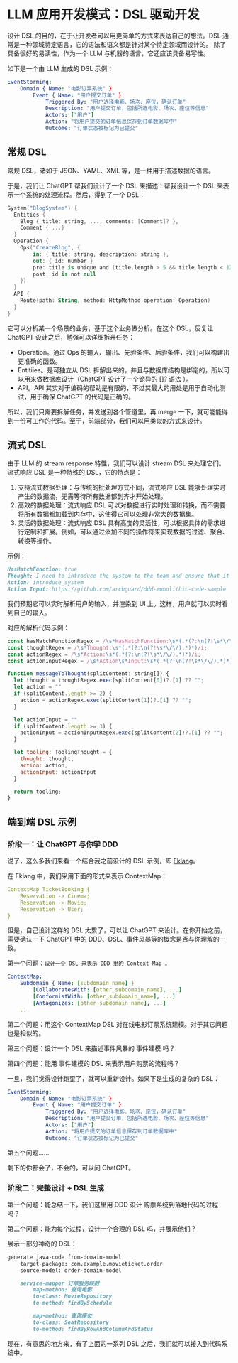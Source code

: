 # LLM 应用开发模式：DSL 驱动开发

设计 DSL 的目的，在于让开发者可以用更简单的方式来表达自己的想法。DSL 通常是一种领域特定语言，它的语法和语义都是针对某个特定领域而设计的。
除了具备很好的易读性，作为一个 LLM 与机器的语言，它还应该具备易写性。

如下是一个由 LLM 生成的 DSL 示例：

```yml
EventStorming:
    Domain { Name: "电影订票系统" }
        Event { Name: "用户提交订单" }
            Triggered By: "用户选择电影、场次、座位，确认订单"
            Description: "用户提交订单，包括所选电影、场次、座位等信息"
            Actors: ["用户"]
            Action: "将用户提交的订单信息保存到订单数据库中"
            Outcome: "订单状态被标记为已提交"
```

## 常规 DSL

常规 DSL，诸如于 JSON、YAML、XML 等，是一种用于描述数据的语言。

于是，我们让 ChatGPT 帮我们设计了一个 DSL 来描述：帮我设计一个 DSL 来表示一个系统的处理流程。然后，得到了一个 DSL：

```kotlin
System("BlogSystem") {
  Entities {
    Blog { title: string, ..., comments: [Comment]? },
    Comment { ...}
  }
  Operation {
    Ops("CreateBlog", {
        in: { title: string, description: string },
        out: { id: number }
        pre: title is unique and (title.length > 5 && title.length < 120)
        post: id is not null
    })
  }
  API {
    Route(path: String, method: HttpMethod operation: Operation)
  }
}
```

它可以分析某一个场景的业务，基于这个业务做分析。在这个 DSL，反复让 ChatGPT 设计之后，勉强可以详细拆开任务：

- Operation。通过 Ops 的输入、输出、先验条件、后验条件，我们可以构建出更准确的函数。
- Entitiies。是可独立从 DSL 拆解出来的，并且与数据库结构是绑定的，所以可以用来做数据库设计（ChatGPT 设计了一个诡异的 []? 语法 ）。
- API。API 其实对于编码的帮助是有限的，不过其最大的用处是用于自动化测试，用于确保 ChatGPT 的代码是正确的。

所以，我们只需要拆解任务，并发送到各个管道里，再 merge 一下，就可能能得到一份可工作的代码。至于，前端部分，我们可以用类似的方式来设计。

## 流式 DSL

由于 LLM 的 stream response 特性，我们可以设计 stream DSL 来处理它们。流式响应 DSL 是一种特殊的 DSL，它的特点是：

1. 支持流式数据处理：与传统的批处理方式不同，流式响应 DSL 能够处理实时产生的数据流，无需等待所有数据都到齐才开始处理。
2. 高效的数据处理：流式响应 DSL 可以对数据进行实时处理和转换，而不需要将所有数据都加载到内存中，这使得它可以处理非常大的数据集。
3. 灵活的数据处理：流式响应 DSL 具有高度的灵活性，可以根据具体的需求进行定制和扩展。例如，可以通过添加不同的操作符来实现数据的过滤、聚合、转换等操作。

示例：

```markdown
HasMatchFunction: true
Thought: I need to introduce the system to the team and ensure that it aligns with our overall architecture and governance policies.
Action: introduce_system
Action Input: https://github.com/archguard/ddd-monolithic-code-sample
```

我们预期它可以实时解析用户的输入，并渲染到 UI 上。这样，用户就可以实时看到自己的输入。

对应的解析代码示例：

```javascript
const hasMatchFunctionRegex = /\s*HasMatchFunction:\s*(.*(?:\n(?!\s*\/\/).*)*)/i;
const thoughtRegex = /\s*Thought:\s*(.*(?:\n(?!\s*\/\/).*)*)/i;
const actionRegex = /\s*Action:\s*(.*(?:\n(?!\s*\/\/).*)*)/i;
const actionInputRegex = /\s*Action\s*Input:\s*(.*(?:\n(?!\s*\/\/).*)*)/i;

function messageToThought(splitContent: string[]) {
  let thought = thoughtRegex.exec(splitContent[0])?.[1] ?? "";
  let action = ""
  if (splitContent.length >= 2) {
    action = actionRegex.exec(splitContent[1])?.[1] ?? "";
  }

  let actionInput = ""
  if (splitContent.length >= 3) {
    actionInput = actionInputRegex.exec(splitContent[2])?.[1] ?? "";
  }

  let tooling: ToolingThought = {
    thought: thought,
    action: action,
    actionInput: actionInput
  }

  return tooling;
}
```

## 端到端 DSL 示例

### 阶段一：让 ChatGPT 与你学 DDD

说了，这么多我们来看一个结合我之前设计的 DSL 示例，即 [Fklang](https://github.com/feakin/fklang)。

在 Fklang 中，我们采用下面的形式来表示 ContextMap：

```yaml
ContextMap TicketBooking {
    Reservation -> Cinema;
    Reservation -> Movie;
    Reservation -> User;
}
```

但是，自己设计这样的 DSL 太累了，可以让 ChatGPT 来设计。在你开始之前，需要确认一下 ChatGPT 中的 DDD、DSL、事件风暴等的概念是否与你理解的一致。

第一个问题：`设计一个 DSL 来表示 DDD 里的 Context Map 。`

```yaml
ContextMap:
    Subdomain { Name: [subdomain_name] }
        [CollaboratesWith: [other_subdomain_name], ...]
        [ConformistWith: [other_subdomain_name], ...]
        [Antagonizes: [other_subdomain_name], ...]
    ...
```

第二个问题：用这个 ContextMap DSL 对在线电影订票系统建模。对于其它问题也是相似的。

第三个问题：设计一个 DSL 来描述事件风暴的 事件建模 吗？

第四个问题：能用 事件建模的 DSL 来表示用户购票的流程吗？

一旦，我们觉得设计跑歪了，就可以重新设计。如果下是生成的复杂的 DSL：

```yaml
EventStorming:
    Domain { Name: "电影订票系统" }
        Event { Name: "用户提交订单" }
            Triggered By: "用户选择电影、场次、座位，确认订单"
            Description: "用户提交订单，包括所选电影、场次、座位等信息"
            Actors: ["用户"]
            Action: "将用户提交的订单信息保存到订单数据库中"
            Outcome: "订单状态被标记为已提交"
```

第五个问题……

剩下的你都会了，不会的，可以问 ChatGPT。

### 阶段二：完整设计 + DSL 生成

第一个问题：能总结一下，我们这里用 DDD 设计 购票系统到落地代码的过程吗？

第二个问题：能为每个过程，设计一个合理的 DSL 吗，并展示他们？

展示一部分神奇的 DSL：

```markdown
generate java-code from-domain-model
    target-package: com.example.movieticket.order
    source-model: order-domain-model

    service-mapper 订单服务映射
        map-method: 查询电影
        to-class: MovieRepository
        to-method: findBySchedule

        map-method: 查询座位
        to-class: SeatRepository
        to-method: findByRowAndColumnAndStatus
```

现在，有意思的地方来，有了上面的一系列 DSL 之后，我们就可以接入到代码系统中。

